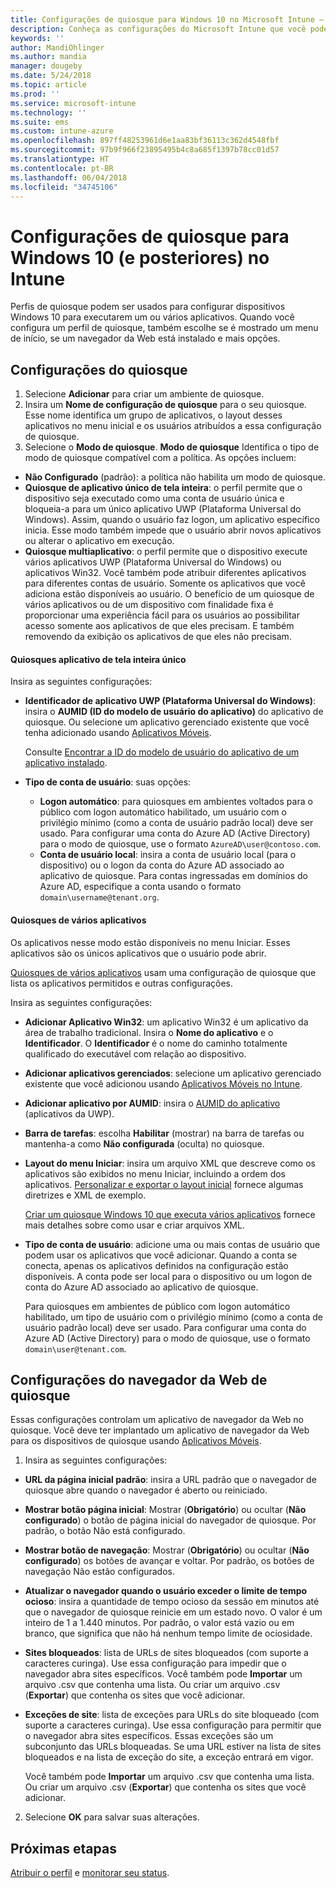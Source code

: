 ```yaml
---
title: Configurações de quiosque para Windows 10 no Microsoft Intune – Azure | Microsoft Docs
description: Conheça as configurações do Microsoft Intune que você pode usar para controlar as configurações e as funcionalidades de dispositivos que executam o Windows 10.
keywords: ''
author: MandiOhlinger
ms.author: mandia
manager: dougeby
ms.date: 5/24/2018
ms.topic: article
ms.prod: ''
ms.service: microsoft-intune
ms.technology: ''
ms.suite: ems
ms.custom: intune-azure
ms.openlocfilehash: 897ff48253961d6e1aa83bf36113c362d4548fbf
ms.sourcegitcommit: 97b9f966f23895495b4c8a685f1397b78cc01d57
ms.translationtype: HT
ms.contentlocale: pt-BR
ms.lasthandoff: 06/04/2018
ms.locfileid: "34745106"
---
```

# <a name="kiosk-settings-for-windows-10-and-later-in-intune"></a>Configurações de quiosque para Windows 10 (e posteriores) no Intune

Perfis de quiosque podem ser usados para configurar dispositivos Windows 10 para executarem um ou vários aplicativos. Quando você configura um perfil de quiosque, também escolhe se é mostrado um menu de início, se um navegador da Web está instalado e mais opções.

## <a name="kiosk-settings"></a>Configurações do quiosque

1. Selecione **Adicionar** para criar um ambiente de quiosque.
2. Insira um **Nome de configuração de quiosque** para o seu quiosque. Esse nome identifica um grupo de aplicativos, o layout desses aplicativos no menu inicial e os usuários atribuídos a essa configuração de quiosque.
3. Selecione o **Modo de quiosque**. **Modo de quiosque** Identifica o tipo de modo de quiosque compatível com a política. As opções incluem:

  - **Não Configurado** (padrão): a política não habilita um modo de quiosque.
  - **Quiosque de aplicativo único de tela inteira**: o perfil permite que o dispositivo seja executado como uma conta de usuário única e bloqueia-a para um único aplicativo UWP (Plataforma Universal do Windows). Assim, quando o usuário faz logon, um aplicativo específico inicia. Esse modo também impede que o usuário abrir novos aplicativos ou alterar o aplicativo em execução.
  - **Quiosque multiaplicativo**: o perfil permite que o dispositivo execute vários aplicativos UWP (Plataforma Universal do Windows) ou aplicativos Win32. Você também pode atribuir diferentes aplicativos para diferentes contas de usuário. Somente os aplicativos que você adiciona estão disponíveis ao usuário. O benefício de um quiosque de vários aplicativos ou de um dispositivo com finalidade fixa é proporcionar uma experiência fácil para os usuários ao possibilitar acesso somente aos aplicativos de que eles precisam. E também removendo da exibição os aplicativos de que eles não precisam.

#### <a name="single-full-screen-app-kiosks"></a>Quiosques aplicativo de tela inteira único
Insira as seguintes configurações:

- **Identificador de aplicativo UWP (Plataforma Universal do Windows)**: insira o **AUMID (ID do modelo de usuário do aplicativo)** do aplicativo de quiosque. Ou selecione um aplicativo gerenciado existente que você tenha adicionado usando [Aplicativos Móveis](apps-add.md).

    Consulte [Encontrar a ID do modelo de usuário do aplicativo de um aplicativo instalado](https://docs.microsoft.com/windows-hardware/customize/enterprise/find-the-application-user-model-id-of-an-installed-app).

- **Tipo de conta de usuário**: suas opções:

  - **Logon automático**: para quiosques em ambientes voltados para o público com logon automático habilitado, um usuário com o privilégio mínimo (como a conta de usuário padrão local) deve ser usado. Para configurar uma conta do Azure AD (Active Directory) para o modo de quiosque, use o formato `AzureAD\user@contoso.com`.
  - **Conta de usuário local**: insira a conta de usuário local (para o dispositivo) ou o logon da conta do Azure AD associado ao aplicativo de quiosque. Para contas ingressadas em domínios do Azure AD, especifique a conta usando o formato `domain\username@tenant.org`.

#### <a name="multi-app-kiosks"></a>Quiosques de vários aplicativos
Os aplicativos nesse modo estão disponíveis no menu Iniciar. Esses aplicativos são os únicos aplicativos que o usuário pode abrir. 

[Quiosques de vários aplicativos](https://docs.microsoft.com/windows/configuration/lock-down-windows-10-to-specific-apps#configure-a-kiosk-in-microsoft-intune) usam uma configuração de quiosque que lista os aplicativos permitidos e outras configurações.

Insira as seguintes configurações:

- **Adicionar Aplicativo Win32**: um aplicativo Win32 é um aplicativo da área de trabalho tradicional. Insira o **Nome do aplicativo** e o **Identificador**. O **Identificador** é o nome do caminho totalmente qualificado do executável com relação ao dispositivo.
- **Adicionar aplicativos gerenciados**: selecione um aplicativo gerenciado existente que você adicionou usando [Aplicativos Móveis no Intune](apps-add.md).
- **Adicionar aplicativo por AUMID**: insira o [AUMID do aplicativo](https://docs.microsoft.com/windows-hardware/customize/enterprise/find-the-application-user-model-id-of-an-installed-app) (aplicativos da UWP).
- **Barra de tarefas**: escolha **Habilitar** (mostrar) na barra de tarefas ou mantenha-a como **Não configurada** (oculta) no quiosque.
- **Layout do menu Iniciar**: insira um arquivo XML que descreve como os aplicativos são exibidos no menu Iniciar, incluindo a ordem dos aplicativos. [Personalizar e exportar o layout inicial](https://docs.microsoft.com/windows/configuration/customize-and-export-start-layout) fornece algumas diretrizes e XML de exemplo.

  [Criar um quiosque Windows 10 que executa vários aplicativos](https://docs.microsoft.com/windows/configuration/lock-down-windows-10-to-specific-apps#create-xml-file) fornece mais detalhes sobre como usar e criar arquivos XML.

- **Tipo de conta de usuário**: adicione uma ou mais contas de usuário que podem usar os aplicativos que você adicionar. Quando a conta se conecta, apenas os aplicativos definidos na configuração estão disponíveis. A conta pode ser local para o dispositivo ou um logon de conta do Azure AD associado ao aplicativo de quiosque.

    Para quiosques em ambientes de público com logon automático habilitado, um tipo de usuário com o privilégio mínimo (como a conta de usuário padrão local) deve ser usado. Para configurar uma conta do Azure AD (Active Directory) para o modo de quiosque, use o formato `domain\user@tenant.com`.

## <a name="kiosk-web-browser-settings"></a>Configurações do navegador da Web de quiosque

Essas configurações controlam um aplicativo de navegador da Web no quiosque. Você deve ter implantado um aplicativo de navegador da Web para os dispositivos de quiosque usando [Aplicativos Móveis](apps-add.md).

1. Insira as seguintes configurações:

  - **URL da página inicial padrão**: insira a URL padrão que o navegador de quiosque abre quando o navegador é aberto ou reiniciado.

  - **Mostrar botão página inicial**: Mostrar (**Obrigatório**) ou ocultar (**Não configurado**) o botão de página inicial do navegador de quiosque. Por padrão, o botão Não está configurado.

  - **Mostrar botão de navegação**: Mostrar (**Obrigatório**) ou ocultar (**Não configurado**) os botões de avançar e voltar. Por padrão, os botões de navegação Não estão configurados.

  - **Atualizar o navegador quando o usuário exceder o limite de tempo ocioso**: insira a quantidade de tempo ocioso da sessão em minutos até que o navegador de quiosque reinicie em um estado novo. O valor é um inteiro de 1 a 1.440 minutos. Por padrão, o valor está vazio ou em branco, que significa que não há nenhum tempo limite de ociosidade.

  - **Sites bloqueados**: lista de URLs de sites bloqueados (com suporte a caracteres curinga). Use essa configuração para impedir que o navegador abra sites específicos. Você também pode **Importar** um arquivo .csv que contenha uma lista. Ou criar um arquivo .csv (**Exportar**) que contenha os sites que você adicionar.

  - **Exceções de site**: lista de exceções para URLs do site bloqueado (com suporte a caracteres curinga). Use essa configuração para permitir que o navegador abra sites específicos. Essas exceções são um subconjunto das URLs bloqueadas. Se uma URL estiver na lista de sites bloqueados e na lista de exceção do site, a exceção entrará em vigor.

    Você também pode **Importar** um arquivo .csv que contenha uma lista. Ou criar um arquivo .csv (**Exportar**) que contenha os sites que você adicionar.

2. Selecione **OK** para salvar suas alterações.

## <a name="next-steps"></a>Próximas etapas
[Atribuir o perfil](device-profile-assign.md) e [monitorar seu status](device-profile-monitor.md).